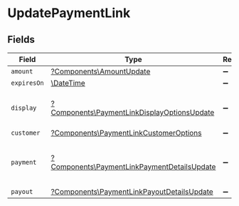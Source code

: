 # UpdatePaymentLink


## Fields

| Field                                                                                                     | Type                                                                                                      | Required                                                                                                  | Description                                                                                               |
| --------------------------------------------------------------------------------------------------------- | --------------------------------------------------------------------------------------------------------- | --------------------------------------------------------------------------------------------------------- | --------------------------------------------------------------------------------------------------------- |
| `amount`                                                                                                  | [?Components\AmountUpdate](../../Models/Components/AmountUpdate.md)                                       | :heavy_minus_sign:                                                                                        | N/A                                                                                                       |
| `expiresOn`                                                                                               | [\DateTime](https://www.php.net/manual/en/class.datetime.php)                                             | :heavy_minus_sign:                                                                                        | N/A                                                                                                       |
| `display`                                                                                                 | [?Components\PaymentLinkDisplayOptionsUpdate](../../Models/Components/PaymentLinkDisplayOptionsUpdate.md) | :heavy_minus_sign:                                                                                        | Customizable display options for a payment link.                                                          |
| `customer`                                                                                                | [?Components\PaymentLinkCustomerOptions](../../Models/Components/PaymentLinkCustomerOptions.md)           | :heavy_minus_sign:                                                                                        | N/A                                                                                                       |
| `payment`                                                                                                 | [?Components\PaymentLinkPaymentDetailsUpdate](../../Models/Components/PaymentLinkPaymentDetailsUpdate.md) | :heavy_minus_sign:                                                                                        | Options for payment links used to collect payment.                                                        |
| `payout`                                                                                                  | [?Components\PaymentLinkPayoutDetailsUpdate](../../Models/Components/PaymentLinkPayoutDetailsUpdate.md)   | :heavy_minus_sign:                                                                                        | N/A                                                                                                       |